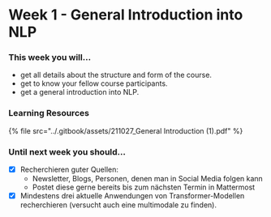 # Week 1 - General Introduction into NLP

### This week you will...

* get all details about the structure and form of the course.
* get to know your fellow course participants.
* get a general introduction into NLP.

### Learning Resources

{% file src="../.gitbook/assets/211027_General Introduction (1).pdf" %}

### Until next week you should...

* [x] Recherchieren guter Quellen:
  * Newsletter, Blogs, Personen, denen man in Social Media folgen kann
  * Postet diese gerne bereits bis zum nächsten Termin in Mattermost
* [x] Mindestens drei aktuelle Anwendungen von Transformer-Modellen recherchieren (versucht auch eine multimodale zu finden).
